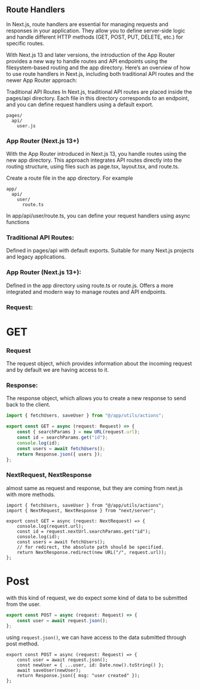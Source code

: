 ## Route Handlers

In Next.js, route handlers are essential for managing requests and responses in your application. They allow you to define server-side logic and handle different HTTP methods (GET, POST, PUT, DELETE, etc.) for specific routes.

With Next.js 13 and later versions, the introduction of the App Router provides a new way to handle routes and API endpoints using the filesystem-based routing and the app directory. Here’s an overview of how to use route handlers in Next.js, including both traditional API routes and the newer App Router approach:

Traditional API Routes
In Next.js, traditional API routes are placed inside the pages/api directory. Each file in this directory corresponds to an endpoint, and you can define request handlers using a default export.

```text
pages/
  api/
    user.js

```

### App Router (Next.js 13+)

With the App Router introduced in Next.js 13, you handle routes using the new app directory. This approach integrates API routes directly into the routing structure, using files such as page.tsx, layout.tsx, and route.ts.

Create a route file in the app directory. For example

```text
app/
  api/
    user/
      route.ts

```

In app/api/user/route.ts, you can define your request handlers using async functions

### Traditional API Routes:

Defined in pages/api with default exports. Suitable for many Next.js projects and legacy applications.

### App Router (Next.js 13+):

Defined in the app directory using route.ts or route.js. Offers a more integrated and modern way to manage routes and API endpoints.

### Request:

# GET

### Request

The request object, which provides information about the incoming request and by default we are having access to it.

### Response:

The response object, which allows you to create a new response to send back to the client.

```ts
import { fetchUsers, saveUser } from "@/app/utils/actions";

export const GET = async (request: Request) => {
	const { searchParams } = new URL(request.url);
	const id = searchParams.get("id");
	console.log(id);
	const users = await fetchUsers();
	return Response.json({ users });
};
```

### NextRequest, NextResponse

almost same as request and response, but they are coming from next.js with more methods.

```tsx
import { fetchUsers, saveUser } from "@/app/utils/actions";
import { NextRequest, NextResponse } from "next/server";

export const GET = async (request: NextRequest) => {
	console.log(request.url);
	const id = request.nextUrl.searchParams.get("id");
	console.log(id);
	const users = await fetchUsers();
	// for redirect, the absolute path should be specified.
	return NextResponse.redirect(new URL("/", request.url));
};
```

# Post

with this kind of request, we do expect some kind of data to be submitted from the user.

```ts
export const POST = async (request: Request) => {
	const user = await request.json();
};
```

using `request.json()`, we can have access to the data submitted through post method.

```tsx
export const POST = async (request: Request) => {
	const user = await request.json();
	const newUser = { ...user, id: Date.now().toString() };
	await saveUser(newUser);
	return Response.json({ msg: "user created" });
};
```
